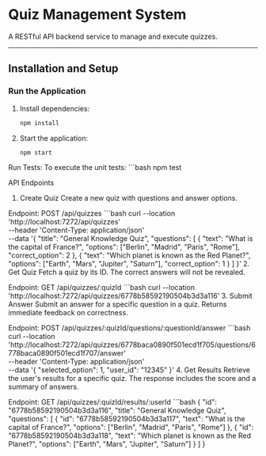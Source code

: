 # Quiz Management System

A RESTful API backend service to manage and execute quizzes.

---

## **Installation and Setup**

### **Run the Application**
1. Install dependencies:
   ```bash
   npm install
2. Start the application:
   ```bash
   npm start

Run Tests:
To execute the unit tests:
    ```bash
    npm test

API Endpoints
1. Create Quiz
Create a new quiz with questions and answer options.

Endpoint: POST /api/quizzes
    ```bash
    curl --location 'http://localhost:7272/api/quizzes' \
    --header 'Content-Type: application/json' \
    --data '{
        "title": "General Knowledge Quiz",
        "questions": [
        {
            "text": "What is the capital of France?",
            "options": ["Berlin", "Madrid", "Paris", "Rome"],
            "correct_option": 2
        },
        {
            "text": "Which planet is known as the Red Planet?",
            "options": ["Earth", "Mars", "Jupiter", "Saturn"],
            "correct_option": 1
        }
        ]
    }'
2. Get Quiz
Fetch a quiz by its ID. The correct answers will not be revealed.

Endpoint: GET /api/quizzes/:quizId
    ```bash
    curl --location 'http://localhost:7272/api/quizzes/6778b58592190504b3d3a116'
3. Submit Answer
Submit an answer for a specific question in a quiz. Returns immediate feedback on correctness.

Endpoint: POST /api/quizzes/:quizId/questions/:questionId/answer
    ```bash
    curl --location 'http://localhost:7272/api/quizzes/6778baca0890f501ecd1f705/questions/6778baca0890f501ecd1f707/answer' \
    --header 'Content-Type: application/json' \
    --data '{
        "selected_option": 1,
        "user_id": "12345"
    }'
4. Get Results
Retrieve the user's results for a specific quiz. The response includes the score and a summary of answers.

Endpoint: GET /api/quizzes/:quizId/results/:userId
    ```bash
    {
    "id": "6778b58592190504b3d3a116",
    "title": "General Knowledge Quiz",
    "questions": [
            {
            "id": "6778b58592190504b3d3a117",
            "text": "What is the capital of France?",
            "options": ["Berlin", "Madrid", "Paris", "Rome"]
            },
            {
            "id": "6778b58592190504b3d3a118",
            "text": "Which planet is known as the Red Planet?",
            "options": ["Earth", "Mars", "Jupiter", "Saturn"]
            }
        ]
    }